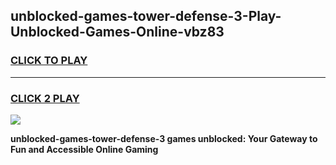 
## unblocked-games-tower-defense-3-Play-Unblocked-Games-Online-vbz83
<h3>
<a href="https://premium76.site?title=unblocked-games-tower-defense-3&ref=25A">CLICK TO PLAY</a></h3>
<hr>

<h3>
<a href="https://premium76.site?title=unblocked-games-tower-defense-3&ref=25A">CLICK 2 PLAY</a>
  
</h3>

<a href="https://premium76.site?title=unblocked-games-tower-defense-3&ref=25A"><img src="https://clearcache.store/games.png"></a>


**unblocked-games-tower-defense-3 games unblocked: Your Gateway to Fun and Accessible Online Gaming**
